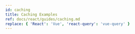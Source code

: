 ```yaml
---
id: caching
title: Caching Examples
ref: docs/react/guides/caching.md
replace: { 'React': 'Vue', 'react-query': 'vue-query' }
---
```

